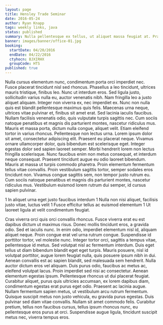 ```yaml
---
layout: page
title: Hensley Trade Seminar
date: 2016-05-24
author: Ryan Knapp
tags: weekly links, java
status: published
summary: Nulla pellentesque ex tellus, ut aliquet massa feugiat at. Praesent.
banner: images/banner/office-01.jpg
booking:
  startDate: 04/20/2016
  endDate: 04/22/2016
  ctyhocn: BJXIRHX
  groupCode: HTS
published: true
---
```

Nulla cursus elementum nunc, condimentum porta orci imperdiet nec. Fusce placerat tincidunt nisl sed rhoncus. Phasellus a leo tincidunt, ultrices mauris tristique, finibus leo. Nunc ut interdum eros. Sed ligula justo, sollicitudin varius nulla eu, auctor venenatis nibh. Nam fringilla leo a justo aliquet aliquam. Integer non viverra ex, nec imperdiet ex. Nunc non nulla quis est blandit pellentesque maximus quis felis. Maecenas urna neque, ultrices vitae pulvinar et, finibus sit amet erat. Sed lacinia iaculis faucibus. Nullam facilisis venenatis odio, quis vulputate turpis sagittis nec. Cum sociis natoque penatibus et magnis dis parturient montes, nascetur ridiculus mus. Mauris et massa porta, dictum nulla congue, aliquet velit. Etiam eleifend tortor in varius rhoncus.
Pellentesque non lectus urna. Lorem ipsum dolor sit amet, consectetur adipiscing elit. Praesent eu placerat neque. Vivamus ornare ullamcorper dolor, quis bibendum est scelerisque eget. Integer egestas dolor sed sapien laoreet semper. Morbi hendrerit lorem non lectus fringilla scelerisque. Nunc faucibus enim non metus consequat, et interdum neque consequat. Praesent tincidunt augue eu odio laoreet bibendum. Mauris at massa ut turpis commodo pharetra. Proin elementum fermentum tellus vitae convallis. Proin vestibulum sagittis tortor, semper sodales eros tincidunt non. Vivamus congue sagittis sem, non tempor justo rutrum eu. Cum sociis natoque penatibus et magnis dis parturient montes, nascetur ridiculus mus. Vestibulum euismod lorem rutrum dui semper, id cursus sapien pulvinar.

1 In aliquet urna eget justo faucibus interdum
1 Nulla non nisi aliquet, facilisis justo vitae, luctus velit
1 Fusce efficitur tellus ac euismod elementum
1 Ut laoreet ligula at velit condimentum feugiat.

Cras viverra orci quis orci convallis rhoncus. Fusce viverra erat eu est dapibus dictum ut maximus risus. Donec mollis tincidunt eros, a gravida odio. Sed et iaculis nunc. In enim odio, imperdiet elementum nisl id, aliquam aliquet neque. Proin congue erat vel urna rutrum congue. Suspendisse id porttitor tortor, vel molestie nunc. Integer tortor orci, sagittis a tempus vitae, pellentesque id metus. Sed volutpat nisl ac fermentum interdum. Duis eget tellus ut diam bibendum blandit eget eget turpis. Mauris posuere, nisl id volutpat porttitor, augue lorem feugiat nulla, quis posuere ipsum nibh in dui. Aenean convallis est ac sapien blandit, sed malesuada sem hendrerit. Nulla auctor dictum eros vel aliquam.
Duis purus odio, faucibus ac metus ac, eleifend volutpat lacus. Proin imperdiet sed nisi ac consectetur. Aenean elementum egestas ipsum. Pellentesque rhoncus ut dui placerat feugiat. Curabitur aliquet, purus quis ultricies accumsan, ex lorem dapibus diam, condimentum egestas erat purus eget odio. Praesent ac lacinia augue. Nullam fermentum sapien metus, ut vestibulum arcu rutrum fermentum. Quisque suscipit metus non justo vehicula, eu gravida purus egestas. Duis pulvinar sed diam vitae convallis. Nullam sit amet commodo felis. Curabitur pretium, tellus non faucibus cursus, tellus ipsum rhoncus nunc, eu pellentesque eros purus at orci. Suspendisse augue ligula, tincidunt suscipit metus nec, viverra tempus eros.
